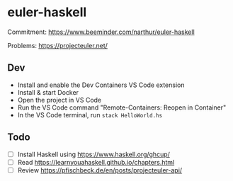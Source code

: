 # euler-haskell

Commitment: https://www.beeminder.com/narthur/euler-haskell

Problems: https://projecteuler.net/

## Dev

- Install and enable the Dev Containers VS Code extension
- Install & start Docker
- Open the project in VS Code
- Run the VS Code command "Remote-Containers: Reopen in Container"
- In the VS Code terminal, run `stack HelloWorld.hs`

## Todo

- [ ] Install Haskell using https://www.haskell.org/ghcup/
- [ ] Read https://learnyouahaskell.github.io/chapters.html
- [ ] Review https://pfischbeck.de/en/posts/projecteuler-api/